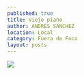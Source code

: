 ```yaml
---
published: true
title: Viejo piano
author: ANDRÉS SÁNCHEZ
location: Local
category: Fuera de Foco
layout: posts
---
```


![](http://i.imgur.com/dyXKMH4m.jpg)
